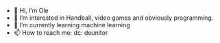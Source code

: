 - 👋 Hi, I’m Ole
- 👀 I’m interested in Handball, video games and obviously programming.
- 🌱 I’m currently learning machine learning
- 📫 How to reach me: dc: deunitor

<!---
olekomo/olekomo is a ✨ special ✨ repository because its `README.md` (this file) appears on your GitHub profile.
You can click the Preview link to take a look at your changes.
--->
